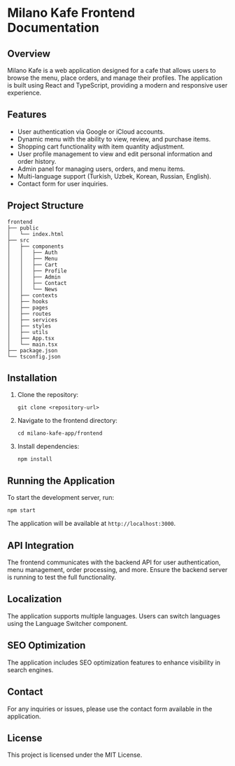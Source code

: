 # Milano Kafe Frontend Documentation

## Overview
Milano Kafe is a web application designed for a cafe that allows users to browse the menu, place orders, and manage their profiles. The application is built using React and TypeScript, providing a modern and responsive user experience.

## Features
- User authentication via Google or iCloud accounts.
- Dynamic menu with the ability to view, review, and purchase items.
- Shopping cart functionality with item quantity adjustment.
- User profile management to view and edit personal information and order history.
- Admin panel for managing users, orders, and menu items.
- Multi-language support (Turkish, Uzbek, Korean, Russian, English).
- Contact form for user inquiries.

## Project Structure
```
frontend
├── public
│   └── index.html
├── src
│   ├── components
│   │   ├── Auth
│   │   ├── Menu
│   │   ├── Cart
│   │   ├── Profile
│   │   ├── Admin
│   │   ├── Contact
│   │   └── News
│   ├── contexts
│   ├── hooks
│   ├── pages
│   ├── routes
│   ├── services
│   ├── styles
│   ├── utils
│   ├── App.tsx
│   └── main.tsx
├── package.json
└── tsconfig.json
```

## Installation
1. Clone the repository:
   ```
   git clone <repository-url>
   ```
2. Navigate to the frontend directory:
   ```
   cd milano-kafe-app/frontend
   ```
3. Install dependencies:
   ```
   npm install
   ```

## Running the Application
To start the development server, run:
```
npm start
```
The application will be available at `http://localhost:3000`.

## API Integration
The frontend communicates with the backend API for user authentication, menu management, order processing, and more. Ensure the backend server is running to test the full functionality.

## Localization
The application supports multiple languages. Users can switch languages using the Language Switcher component.

## SEO Optimization
The application includes SEO optimization features to enhance visibility in search engines.

## Contact
For any inquiries or issues, please use the contact form available in the application.

## License
This project is licensed under the MIT License.